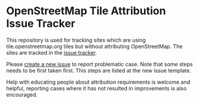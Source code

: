 OpenStreetMap Tile Attribution Issue Tracker
======================================

This repository is used for tracking sites which are using tile.openstreetmap.org tiles but without attributing OpenStreetMap. The sites are tracked in the [issue tracker](https://github.com/openstreetmap/tile-attribution/issues).

Please [create a new issue](https://github.com/openstreetmap/tile-attribution/issues/new/choose) to report problematic case. Note that some steps needs to be first taken first. This steps are listed at the new issue template.

Help with educating people about attribution requirements is welcome and helpful, reporting cases where it has not resulted in improvements is also encouraged.
